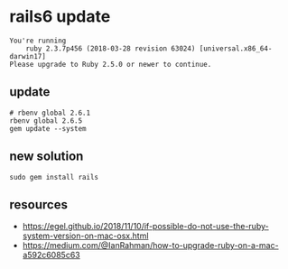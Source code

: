 # rails6 update

~~~
You're running
    ruby 2.3.7p456 (2018-03-28 revision 63024) [universal.x86_64-darwin17]
Please upgrade to Ruby 2.5.0 or newer to continue.
~~~

## update
```shell
# rbenv global 2.6.1
rbenv global 2.6.5
gem update --system
```

## new solution
```shell
sudo gem install rails
```

## resources
- https://egel.github.io/2018/11/10/if-possible-do-not-use-the-ruby-system-version-on-mac-osx.html
- https://medium.com/@IanRahman/how-to-upgrade-ruby-on-a-mac-a592c6085c63